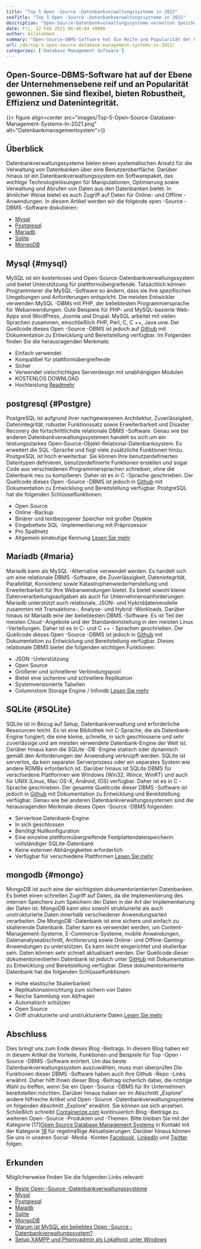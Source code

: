 ```yaml
---
title: "Top 5 Open -Source -Datenbankverwaltungssysteme in 2022" 
seoTitle: "Top 5 Open -Source -Datenbankverwaltungssysteme in 2022" 
description: "Open-Source-Datenbankverwaltungssysteme verwalten Speicher und bieten sicheren und robusten Datenzugriff, eine logische Benutzeroberfläche, mit der Entwickler auf Daten zugreifen und diese ändern können." 
date: Fri, 12 Feb 2021 06:48:04 +0000
author: bilalahmed
summary: "Open-Source-DBMS-Software hat die Reife und Popularität der Unternehmensebene gewonnen. Sie sind flexibel, bieten Robustheit, Effizienz und Datenintegrität." 
url: /de/top-5-open-source-database-management-systems-in-2022/
categories: ['Database Management Software']
---
```


## Open-Source-DBMS-Software hat auf der Ebene der Unternehmensebene reif und an Popularität gewonnen. Sie sind flexibel, bieten Robustheit, Effizienz und Datenintegrität.

{{< figure align=center src="images/Top-5-Open-Source-Database-Management-Systems-In-2021.png" alt="Datenbankmanagementsystem">}}


## Überblick
Datenbankverwaltungssysteme bieten einen systematischen Ansatz für die Verwaltung von Datenbanken über eine Benutzeroberfläche. Darüber hinaus ist ein Datenbankverwaltungssystem ein Softwarepaket, das wichtige Technologielösungen für Manipulationen, Optimierung sowie Verwaltung und Abrufen von Daten aus den Datenbanken bietet. In ähnlicher Weise bietet es auch Zugriff auf Daten für Online- und Offline -Anwendungen. In diesem Artikel werden wir die folgende open -Source -DBMS -Software diskutieren:
  * [Mysql][1]
  * [Postgresql][2]
  * [Mariadb][3]
  * [Sqlite][4]
  * [MongoDB][5]

## Mysql   {#mysql}
MySQL ist ein kostenloses und Open-Source-Datenbankverwaltungssystem und bietet Unterstützung für plattformübergreifende. Tatsächlich können Programmierer die MySQL -Software so ändern, dass sie ihre spezifischen Umgebungen und Anforderungen entspricht. Die meisten Entwickler verwenden MySQL -DBMs mit PHP, der beliebtesten Programmiersprache für Webanwendungen. Gute Beispiele für PHP- und MySQL-basierte Web-Apps sind WordPress, Joomla und Drupal. MySQL arbeitet mit vielen Sprachen zusammen, einschließlich PHP, Perl, C, C ++, Java usw. Der Quellcode dieses Open -Source -DBMS ist jedoch auf [Github][6] mit Dokumentation zu Entwicklung und Bereitstellung verfügbar.
Im Folgenden finden Sie die herausragenden Merkmale:
  * Einfach verwendet
  * Kompatibel für plattformübergreifende
  * Sicher
  * Verwendet vielschichtiges Serverdesign mit unabhängigen Modulen
  * KOSTENLOS DOWNLOAD
  * Hochleistung
[Read][7][mehr][7]

## postgresql   {#Postgre}
PostgreSQL ist aufgrund ihrer nachgewiesenen Architektur, Zuverlässigkeit, Datenintegrität, robuster Funktionssatz sowie Erweiterbarkeit und Disaster Recovery die fortschrittlichste relationale DBMS -Software. Genau wie bei anderen Datenbankverwaltungssystemen handelt es sich um ein leistungsstarkes Open-Source-Objekt-Relational-Datenbanksystem. Es erweitert die SQL -Sprache und fügt viele zusätzliche Funktionen hinzu. PostgreSQL ist hoch erweiterbar. Sie können Ihre benutzerdefinierten Datentypen definieren, benutzerdefinierte Funktionen erstellen und sogar Code aus verschiedenen Programmiersprachen schreiben, ohne die Datenbank neu zu kompilieren. Daher ist es in C -Sprache geschrieben. Der Quellcode dieses Open -Source -DBMS ist jedoch in [Github][8] mit Dokumentation zu Entwicklung und Bereitstellung verfügbar.
PostgreSQL hat die folgenden Schlüsselfunktionen:
  * Open Source
  * Online -Backup
  * Binärer und textbezogener Speicher mit großer Objekte
  * Eingebettete SQL -Implementierung mit Präprozessor
  * Pro Spaltnetz
  * Allgemein eindeutige Kennung
[Lesen Sie mehr][9]

## Mariadb   {#maria}
Mariadb kann als MySQL -Alternative verwendet werden. Es handelt sich um eine relationale DBMS -Software, die Zuverlässigkeit, Datenintegrität, Parallelität, Konsistenz sowie Katastrophenwiederherstellung und Erweiterbarkeit für Ihre Webanwendungen bietet. Es bietet sowohl kleine Datenverarbeitungsaufgaben als auch für Unternehmensanforderungen. Mariadb unterstützt auch relationale, JSON- und Hybriddatenmodelle zusammen mit Transaktions-, Analyse- und Hybrid -Workloads. Darüber hinaus ist Mariadb eine der beliebtesten DBMS -Software. Es ist Teil der meisten Cloud -Angebote und der Standardeinstellung in den meisten Linux -Verteilungen. Daher ist es in C- und C ++ - Sprachen geschrieben. Der Quellcode dieses Open -Source -DBMS ist jedoch in [Github][10] mit Dokumentation zu Entwicklung und Bereitstellung verfügbar.
Dieses relationale DBMS bietet die folgenden wichtigen Funktionen:
  * JSON -Unterstützung
  * Open Source
  * Größerer und schnellerer Verbindungspool
  * Bietet eine sicherere und schnellere Replikation
  * Systemversionierte Tabellen
  * Columnstore Storage Engine / Infinidb
[Lesen Sie mehr][11]

## SQLite   {#SQLite}
SQLite ist in Bezug auf Setup, Datenbankverwaltung und erforderliche Ressourcen leicht. Es ist eine Bibliothek mit C-Sprache, die als Datenbank-Engine fungiert, die eine kleine, schnelle, in sich geschlossene und sehr zuverlässige und am meisten verwendete Datenbank-Engine der Welt ist. Darüber hinaus kann die SQLite -DB -Engine statisch oder dynamisch gemäß den Anforderungen der Anwendung verknüpft werden. SQLite ist serverlos, da kein separater Serverprozess oder ein separates System wie andere RDMBs erforderlich ist. Darüber hinaus ist SQLite DBMS für verschiedene Plattformen wie Windows (Win32, Wince, WinRT) und auch für UNIX (Linux, Mac OS-X, Android, IOS) verfügbar. Daher ist es in C -Sprache geschrieben. Der gesamte Quellcode dieser DBMS -Software ist jedoch in [Github][12] mit Dokumentation zu Entwicklung und Bereitstellung verfügbar.
Genau wie bei anderen Datenbankverwaltungssystemen sind die herausragenden Merkmale dieses Open -Source -DBMS folgenden:
  * Serverlose Datenbank-Engine
  * In sich geschlossen
  * Benötigt Nullkonfiguration
  * Eine einzelne plattformübergreifende Festplattendateispeicherin vollständiger SQLite-Datenbank
  * Keine externen Abhängigkeiten erforderlich
  * Verfügbar für verschiedene Plattformen
[Lesen Sie mehr][13]

## mongodb   {#mongo}
MongoDB ist auch eine der wichtigsten dokumentorientierten Datenbanken. Es bietet einen schnellen Zugriff auf Daten, da die Implementierung des internen Speichers zum Speichern der Daten in der Art der Implementierung der Daten ist. MongoDB kann also sowohl strukturierte als auch unstrukturierte Daten innerhalb verschiedener Anwendungsarten verarbeiten. Die MongoDB -Datenbank ist eine sichere und einfach zu skalierende Datenbank. Daher kann es verwendet werden, um Content-Management-Systeme, E-Commerce-Systeme, mobile Anwendungen, Datenanalyseabschnitt, Archivierung sowie Online- und Offline-Gaming-Anwendungen zu unterstützen. Es kann leicht eingerichtet und skalierbar sein. Daten können sehr schnell aktualisiert werden. Der Quellcode dieser dokumentorientierten Datenbank ist jedoch unter [GitHub][14] mit Dokumentation zu Entwicklung und Bereitstellung verfügbar.
Diese dokumentorientierte Datenbank hat die folgenden Schlüsselfunktionen:
  * Hohe elastische Skalierbarkeit
  * Replikationseinrichtung zum sichern von Daten
  * Reiche Sammlung von Abfragen
  * Automatisch schützen
  * Open Source
  * Griff strukturierte und unstrukturierte Daten
[Lesen Sie mehr][15]

## Abschluss
Dies bringt uns zum Ende dieses Blog -Beitrags. In diesem Blog haben wir in diesem Artikel die Vorteile, Funktionen und Beispiele für Top -Open -Source -DBMS -Software erörtert. Um das beste Datenbankverwaltungssystem auszuwählen, muss man überprüfen Die Funktionen dieser DBMS -Software haben auch ihre Github -Repo -Links erwähnt. Daher hilft Ihnen dieser Blog -Beitrag sicherlich dabei, die richtige Wahl zu treffen, wenn Sie ein Open -Source -DBMS für Ihr Unternehmen bereitstellen möchten. Darüber hinaus haben wir im Abschnitt „Explore“ andere hilfreiche Artikel und Open -Source -Datenbankverwaltungssysteme im folgenden Abschnitt „Explore“ erwähnt. Sie können sie sich ansehen.
Schließlich schreibt [Containerize.com][16] kontinuierlich Blog -Beiträge zu weiteren Open -Source -Produkten und -Themen. Bitte bleiben Sie mit der Kategorie [17][Open Source Database Management Systems][18] in Kontakt mit der Kategorie [18] für regelmäßige Aktualisierungen. Darüber hinaus können Sie uns in unseren Social -Media -Konten [Facebook][19], [LinkedIn][20] und [Twitter][21] folgen.

## Erkunden
Möglicherweise finden Sie die folgenden Links relevant:
  * [Beste Open -Source -Datenbankverwaltungssysteme][18]
  * [Mysql][7]
  * [Postgresql][9]
  * [Maiadb][11]
  * [Sqlite][13]
  * [MongoDB][15]
  * [Warum ist MySQL ein beliebtes Open -Source -Datenbankverwaltungssystem?][22]
  * [Setup XAMPP und Phpmyadmin als Lokalhost unter Windows][23]

  
[1]: #mysql
[2]: #postgre
[3]: #maria
[4]: #sqlite
[5]: #mongo
[6]: https://github.com/mysql/mysql-server
[7]: https://products.containerize.com/database-management-system/mysql
[8]: https://github.com/postgres/postgres
[9]: https://products.containerize.com/database-management-system/postgresql
[10]: https://github.com/MariaDB/server
[11]: https://products.containerize.com/database-management-system/mariadb
[12]: https://github.com/sqlite/sqlite
[13]: https://products.containerize.com/database-management-system/sqlite
[14]: https://github.com/mongodb/mongo
[15]: https://products.containerize.com/database-management-system/mongodb
[16]: https://www.containerize.com/
[17]: https://products.containerize.com/discussion-forum/
[18]: https://products.containerize.com/database-management-system
[19]: https://web.facebook.com/containerize
[20]: https://www.linkedin.com/company/containerize/
[21]: https://twitter.com/containerize_co
[22]: https://blog.containerize.com/2021/02/18/why-mysql-is-a-popular-open-source-database-management-system/
[23]: https://blog.containerize.com/database-management-software/how-to-setup-xampp-and-phpmyadmin-as-localhost-on-windows/
